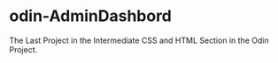 # odin-AdminDashbord
The Last Project in the Intermediate CSS and HTML Section in the Odin Project.
